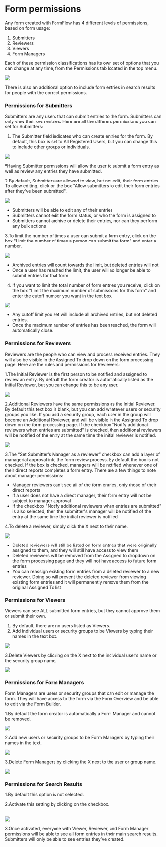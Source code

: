 # Form permissions

Any form created with FormFlow has 4 different levels of permissions, based on form usage:

1. Submitters
2. Reviewers
3. Viewers
4. Form Managers

Each of these permission classifications has its own set of options that you can change at any time, from the Permissions tab located in the top menu.

![](../../../.gitbook/assets/1%20%287%29.png)



There is also an additional option to include form entries in search results for people with the correct permissions.

### Permissions for Submitters

Submitters are any users that can submit entries to the form. Submitters can only view their own entries. Here are all the different permissions you can set for Submitters:

1. The Submitter field indicates who can create entries for the form. By default, this box is set to All Registered Users, but you can change this to include other groups or individuals. 

![](../../../.gitbook/assets/2%20%285%29.png)



ºHaving Submitter permissions will allow the user to submit a form entry as well as review any entries they have submitted.  
 

2.By default, Submitters are allowed to view, but not edit, their form entries. To allow editing, click on the box "Allow submitters to edit their form entries after they've been submitted".

![](../../../.gitbook/assets/3%20%288%29.png)

* Submitters will be able to edit any of their entries
* Submitters cannot edit the form status, or who the form is assigned to
* Submitters cannot archive or delete their entries, nor can they perform any bulk actions

3.To limit the number of times a user can submit a form entry, click on the box "Limit the number of times a person can submit the form" and enter a number.

![](../../../.gitbook/assets/4%20%2813%29.png)



* Archived entries will count towards the limit, but deleted entries will not
* Once a user has reached the limit, the user will no longer be able to submit entries for that form

4. If you want to limit the total number of form entries you receive, click on the box "Limit the maximum number of submissions for this form" and enter the cutoff number you want in the text box.

![](../../../.gitbook/assets/5%20%2815%29.png)



* Any cutoff limit you set will include all archived entries, but not deleted entries.
* Once the maximum number of entries has been reached, the form will automatically close.



### Permissions for Reviewers

Reviewers are the people who can view and process received entries. They will also be visible in the Assigned To drop down on the form processing page. Here are the rules and permissions for Reviewers:

1.The Initial Reviewer is the first person to be notified and assigned to review an entry. By default the form creator is automatically listed as the Initial Reviewer, but you can change this to be any user.

![](../../../.gitbook/assets/6.png)

2.Additional Reviewers have the same permissions as the Initial Reviewer. By default this text box is blank, but you can add whatever users or security groups you like. If you add a security group, each user in the group will become an Additional Reviewer, and will be visible in the Assigned To drop down on the form processing page. If the checkbox "Notify additional reviewers when entries are submitted" is checked, then additional reviewers will be notified of the entry at the same time the initial reviewer is notified.

![](../../../.gitbook/assets/7%20%282%29.png)



3.The “Set Submitter’s Manager as a reviewer” checkbox can add a layer of managerial approval into the form review process. By default the box is not checked. If the box is checked, managers will be notified whenever one of their direct reports completes a form entry. There are a few things to note about manager permissions:

* Manager reviewers can’t see all of the form entries, only those of their direct reports
* If a user does not have a direct manager, their form entry will not be subject to manager approval
* If the checkbox "Notify additional reviewers when entries are submitted" is also selected, then the submitter's manager will be notified of the entry at the same time the initial reviewer is notified 

4.To delete a reviewer, simply click the X next to their name.  


![](../../../.gitbook/assets/8%20%287%29.png)



* Deleted reviewers will still be listed on form entries that were originally assigned to them, and they will still have access to view them
* Deleted reviewers will be removed from the Assigned to dropdown on the form processing page and they will not have access to future form entries
* You can reassign existing form entries from a deleted reviewer to a new reviewer. Doing so will prevent the deleted reviewer from viewing existing form entries and it will permanently remove them from the original Assigned To list



### Permissions for Viewers

Viewers can see ALL submitted form entries, but they cannot approve them or submit their own.

1. By default, there are no users listed as Viewers.
2. Add individual users or security groups to be Viewers by typing their names in the text box. 

![](../../../.gitbook/assets/9%20%281%29.png)

3.Delete Viewers by clicking on the X next to the individual user’s name or the security group name. ​​​​​​​

![](../../../.gitbook/assets/10%20%284%29.png)



### Permissions for Form Managers

Form Managers are users or security groups that can edit or manage the form. They will have access to the form via the Form Overview and be able to edit via the Form Builder.

1.By default the form creator is automatically a Form Manager and cannot be removed.

![](../../../.gitbook/assets/11%20%282%29.png)

2.Add new users or security groups to be Form Managers by typing their names in the text.

![](../../../.gitbook/assets/12%20%282%29.png)

3.Delete Form Managers by clicking the X next to the user or group name.​​​​​​​

![](../../../.gitbook/assets/13%20%281%29.png)



### Permissions for Search Results

1.By default this option is not selected.

2.Activate this setting by clicking on the checkbox.  
​​​​​​​

![](../../../.gitbook/assets/14%20%282%29.png)



3.Once activated, everyone with Viewer, Reviewer, and Form Manager permissions will be able to see all form entries in their main search results. Submitters will only be able to see entries they’ve created.​​​​​​​​​

